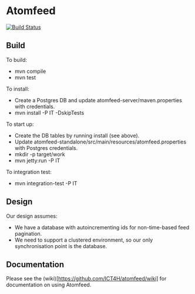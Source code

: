 Atomfeed
========

[![Build Status](https://travis-ci.org/ICT4H/atomfeed.png)](https://travis-ci.org/ICT4H/atomfeed)

Build
-----
To build:
* mvn compile
* mvn test

To install:
* Create a Postgres DB and update atomfeed-server/maven.properties with credentials.
* mvn install -P IT -DskipTests

To start up:
* Create the DB tables by running install (see above).
* Update atomfeed-standalone/src/main/resources/atomfeed.properties with Postgres credentials.
* mkdir -p target/work 
* mvn jetty:run -P IT

To integration test:
* mvn integration-test -P IT

Design
------
Our design assumes:
* We have a database with autoincrementing ids for non-time-based feed pagination.
* We need to support a clustered environment, so our only synchronisation point is the database.

Documentation
------
Please see the (wiki)[https://github.com/ICT4H/atomfeed/wiki] for documentation on using Atomfeed.
